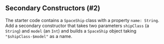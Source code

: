 ## Secondary Constructors (#2)

The starter code contains a `SpaceShip` class with a property `name: String`.
Add a secondary constructor that takes two parameters `shipClass` (a `String`)
and `model` (an `Int`) and builds a `SpaceShip` object taking
`"$shipClass-$model"` as a name.
